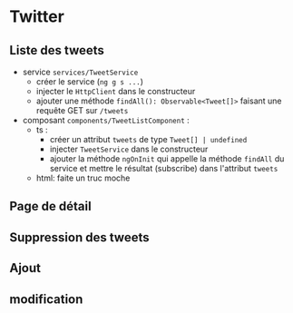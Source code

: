 # Twitter

## Liste des tweets

- service `services/TweetService` 
  - créer le service (`ng g s ...`)
  - injecter le `HttpClient` dans le constructeur
  - ajouter une méthode `findAll(): Observable<Tweet[]>` faisant une requête GET sur `/tweets`
- composant `components/TweetListComponent` :
  - ts :
    - créer un attribut `tweets` de type `Tweet[] | undefined`
    - injecter `TweetService` dans le constructeur
    - ajouter la méthode `ngOnInit` qui appelle la méthode `findAll` du service et mettre le résultat (subscribe) dans l'attribut `tweets`
  - html: faite un truc moche

## Page de détail

## Suppression des tweets

## Ajout

## modification